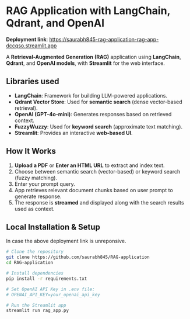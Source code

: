 # RAG Application with LangChain, Qdrant, and OpenAI

**Deployment link**: https://saurabh845-rag-application-rag-app-dccqso.streamlit.app

A **Retrieval-Augmented Generation (RAG)** application using **LangChain**, **Qdrant**, and **OpenAI models**, with **Streamlit** for the web interface.

## Libraries used
- **LangChain**: Framework for building LLM-powered applications.
- **Qdrant Vector Store**: Used for **semantic search** (dense vector-based retrieval).
- **OpenAI (GPT-4o-mini)**: Generates responses based on retrieved context.
- **FuzzyWuzzy**: Used for **keyword search** (approximate text matching).
- **Streamlit**: Provides an interactive **web-based UI**.

## How It Works
1. **Upload a PDF** or **Enter an HTML URL** to extract and index text.
2. Choose between semantic search (vector-based) or keyword search (fuzzy matching).
3. Enter your prompt query.
4. App retrieves relevant document chunks based on user prompt to generate response.
5. The response is **streamed** and displayed along with the search results used as context.

## Local Installation & Setup
In case the above deployment link is unreponsive.
```sh
# Clone the repository
git clone https://github.com/saurabh845/RAG-application
cd RAG-application

# Install dependencies
pip install -r requirements.txt

# Set OpenAI API Key in .env file:
# OPENAI_API_KEY=your_openai_api_key

# Run the Streamlit app
streamlit run rag_app.py
```
